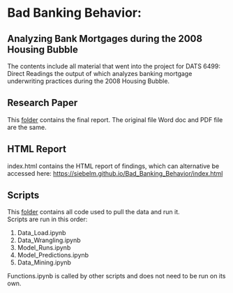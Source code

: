 # Bad Banking Behavior:
## Analyzing Bank Mortgages during the 2008 Housing Bubble

The contents include all material that went into the project for DATS 6499: Direct Readings the output of which analyzes banking mortgage underwriting practices during the 2008 Housing Bubble.

## Research Paper
This [folder](Research%20Paper/) contains the final report.  The original file Word doc and PDF file are the same.

## HTML Report
index.html contains the HTML report of findings, which can alternative be accessed here:
https://siebelm.github.io/Bad_Banking_Behavior/index.html

## Scripts
This [folder](Scripts/) contains all code used to pull the data and run it.  
Scripts are run in this order:

1) Data_Load.ipynb
2) Data_Wrangling.ipynb
3) Model_Runs.ipynb
4) Model_Predictions.ipynb
5) Data_Mining.ipynb

Functions.ipynb is called by other scripts and does not need to be run on its own.